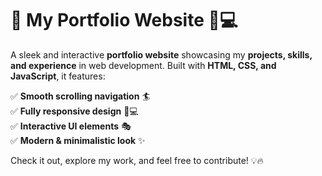 # 🚀 **My Portfolio Website** 🎨💻  

A sleek and interactive **portfolio website** showcasing my **projects, skills, and experience** in web development. Built with **HTML, CSS, and JavaScript**, it features:  

✅ **Smooth scrolling navigation** 🏄  
✅ **Fully responsive design** 📱💻  
✅ **Interactive UI elements** 🎭  
✅ **Modern & minimalistic look** ✨  

Check it out, explore my work, and feel free to contribute! 💡🔥
